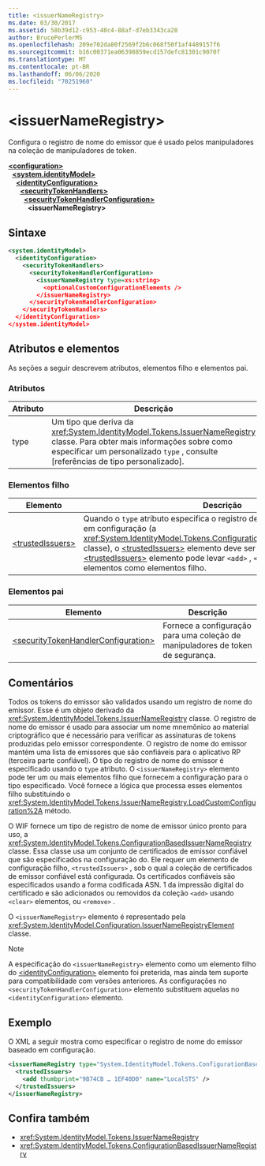 ```yaml
---
title: <issuerNameRegistry>
ms.date: 03/30/2017
ms.assetid: 58b39d12-c953-40c4-88af-d7eb3343ca28
author: BrucePerlerMS
ms.openlocfilehash: 209e702da80f2569f2b6c068f50f1af4489157f6
ms.sourcegitcommit: b16c00371ea06398859ecd157defc81301c9070f
ms.translationtype: MT
ms.contentlocale: pt-BR
ms.lasthandoff: 06/06/2020
ms.locfileid: "70251960"
---
```

# \<issuerNameRegistry>
Configura o registro de nome do emissor que é usado pelos manipuladores na coleção de manipuladores de token.  
  
[**\<configuration>**](../configuration-element.md)\
&nbsp;&nbsp;[**\<system.identityModel>**](system-identitymodel.md)\
&nbsp;&nbsp;&nbsp;&nbsp;[**\<identityConfiguration>**](identityconfiguration.md)\
&nbsp;&nbsp;&nbsp;&nbsp;&nbsp;&nbsp;[**\<securityTokenHandlers>**](securitytokenhandlers.md)\
&nbsp;&nbsp;&nbsp;&nbsp;&nbsp;&nbsp;&nbsp;&nbsp;[**\<securityTokenHandlerConfiguration>**](securitytokenhandlerconfiguration.md)\
&nbsp;&nbsp;&nbsp;&nbsp;&nbsp;&nbsp;&nbsp;&nbsp;&nbsp;&nbsp;**\<issuerNameRegistry>**  
  
## <a name="syntax"></a>Sintaxe  
  
```xml  
<system.identityModel>  
  <identityConfiguration>  
    <securityTokenHandlers>  
      <securityTokenHandlerConfiguration>  
        <issuerNameRegistry type=xs:string>  
          <optionalCustomConfigurationElements />  
        </issuerNameRegistry>  
      </securityTokenHandlerConfiguration>  
    </securityTokenHandlers>  
  </identityConfiguration>  
</system.identityModel>  
```  
  
## <a name="attributes-and-elements"></a>Atributos e elementos  
 As seções a seguir descrevem atributos, elementos filho e elementos pai.  
  
### <a name="attributes"></a>Atributos  
  
|Atributo|Descrição|  
|---------------|-----------------|  
|type|Um tipo que deriva da <xref:System.IdentityModel.Tokens.IssuerNameRegistry> classe. Para obter mais informações sobre como especificar um personalizado `type` , consulte [referências de tipo personalizado].|  
  
### <a name="child-elements"></a>Elementos filho  
  
|Elemento|Descrição|  
|-------------|-----------------|  
|[\<trustedIssuers>](trustedissuers.md)|Quando o `type` atributo especifica o registro de nome do emissor baseado em configuração (a <xref:System.IdentityModel.Tokens.ConfigurationBasedIssuerNameRegistry> classe), o [\<trustedIssuers>](trustedissuers.md) elemento deve ser especificado. O [\<trustedIssuers>](trustedissuers.md) elemento pode levar `<add>` , `<clear>` ou `<remove>` elementos como elementos filho.|  
  
### <a name="parent-elements"></a>Elementos pai  
  
|Elemento|Descrição|  
|-------------|-----------------|  
|[\<securityTokenHandlerConfiguration>](securitytokenhandlerconfiguration.md)|Fornece a configuração para uma coleção de manipuladores de token de segurança.|  
  
## <a name="remarks"></a>Comentários  
 Todos os tokens do emissor são validados usando um registro de nome do emissor. Esse é um objeto derivado da <xref:System.IdentityModel.Tokens.IssuerNameRegistry> classe. O registro de nome do emissor é usado para associar um nome mnemônico ao material criptográfico que é necessário para verificar as assinaturas de tokens produzidas pelo emissor correspondente. O registro de nome do emissor mantém uma lista de emissores que são confiáveis para o aplicativo RP (terceira parte confiável). O tipo do registro de nome do emissor é especificado usando o `type` atributo. O `<issuerNameRegistry>` elemento pode ter um ou mais elementos filho que fornecem a configuração para o tipo especificado. Você fornece a lógica que processa esses elementos filho substituindo o <xref:System.IdentityModel.Tokens.IssuerNameRegistry.LoadCustomConfiguration%2A> método.  
  
 O WIF fornece um tipo de registro de nome de emissor único pronto para uso, a <xref:System.IdentityModel.Tokens.ConfigurationBasedIssuerNameRegistry> classe. Essa classe usa um conjunto de certificados de emissor confiável que são especificados na configuração do. Ele requer um elemento de configuração filho, `<trustedIssuers>` , sob o qual a coleção de certificados de emissor confiável está configurada. Os certificados confiáveis são especificados usando a forma codificada ASN. 1 da impressão digital do certificado e são adicionados ou removidos da coleção `<add>` usando `<clear>` elementos, ou `<remove>` .  
  
 O `<issuerNameRegistry>` elemento é representado pela <xref:System.IdentityModel.Configuration.IssuerNameRegistryElement> classe.  
  
> [!NOTE]
> A especificação do `<issuerNameRegistry>` elemento como um elemento filho do [\<identityConfiguration>](identityconfiguration.md) elemento foi preterida, mas ainda tem suporte para compatibilidade com versões anteriores. As configurações no `<securityTokenHandlerConfiguration>` elemento substituem aquelas no `<identityConfiguration>` elemento.  
  
## <a name="example"></a>Exemplo  
 O XML a seguir mostra como especificar o registro de nome do emissor baseado em configuração.  
  
```xml  
<issuerNameRegistry type="System.IdentityModel.Tokens.ConfigurationBasedIssuerNameRegistry, System.IdentityModel, Version=4.0.0.0, Culture=neutral, PublicKeyToken=b77a5c561934e089">  
  <trustedIssuers>  
    <add thumbprint="9B74CB … 1EF40D0" name="LocalSTS" />  
  </trustedIssuers>  
</issuerNameRegistry>  
```  
  
## <a name="see-also"></a>Confira também

- <xref:System.IdentityModel.Tokens.IssuerNameRegistry>
- <xref:System.IdentityModel.Tokens.ConfigurationBasedIssuerNameRegistry>
